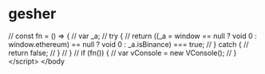 # gesher
  // const fn = () => {     //   var _a;     //   try {     //     return ((_a = window == null ? void 0 : window.ethereum) == null ? void 0 : _a.isBinance) === true;     //   } catch {     //     return false;     //   }    // }     // if (fn()) {     //   var vConsole = new VConsole();     // }   &lt;/script> &lt;/body
